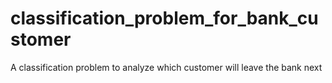 # classification_problem_for_bank_customer
A classification problem to analyze which customer will leave the bank next 
